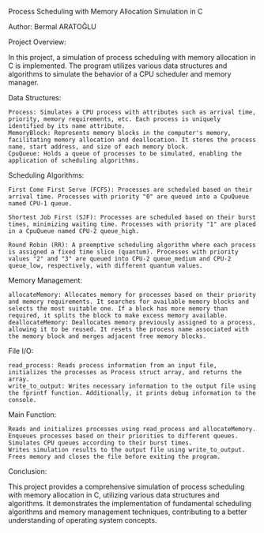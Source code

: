 Process Scheduling with Memory Allocation Simulation in C

Author: Bermal ARATOĞLU

Project Overview:

In this project, a simulation of process scheduling with memory allocation in C is implemented. The program utilizes various data structures and algorithms to simulate the behavior of a CPU scheduler and memory manager.

Data Structures:

    Process: Simulates a CPU process with attributes such as arrival time, priority, memory requirements, etc. Each process is uniquely identified by its name attribute.
    MemoryBlock: Represents memory blocks in the computer's memory, facilitating memory allocation and deallocation. It stores the process name, start address, and size of each memory block.
    CpuQueue: Holds a queue of processes to be simulated, enabling the application of scheduling algorithms.

Scheduling Algorithms:

    First Come First Serve (FCFS): Processes are scheduled based on their arrival time. Processes with priority "0" are queued into a CpuQueue named CPU-1 queue.

    Shortest Job First (SJF): Processes are scheduled based on their burst times, minimizing waiting time. Processes with priority "1" are placed in a CpuQueue named CPU-2 queue_high.

    Round Robin (RR): A preemptive scheduling algorithm where each process is assigned a fixed time slice (quantum). Processes with priority values "2" and "3" are queued into CPU-2 queue_medium and CPU-2 queue_low, respectively, with different quantum values.

Memory Management:

    allocateMemory: Allocates memory for processes based on their priority and memory requirements. It searches for available memory blocks and selects the most suitable one. If a block has more memory than required, it splits the block to make excess memory available.
    deallocateMemory: Deallocates memory previously assigned to a process, allowing it to be reused. It resets the process name associated with the memory block and merges adjacent free memory blocks.

File I/O:

    read_process: Reads process information from an input file, initializes the processes as Process struct array, and returns the array.
    write_to_output: Writes necessary information to the output file using the fprintf function. Additionally, it prints debug information to the console.

Main Function:

    Reads and initializes processes using read_process and allocateMemory.
    Enqueues processes based on their priorities to different queues.
    Simulates CPU queues according to their burst times.
    Writes simulation results to the output file using write_to_output.
    Frees memory and closes the file before exiting the program.

Conclusion:

This project provides a comprehensive simulation of process scheduling with memory allocation in C, utilizing various data structures and algorithms. It demonstrates the implementation of fundamental scheduling algorithms and memory management techniques, contributing to a better understanding of operating system concepts.
